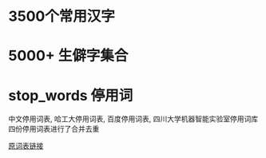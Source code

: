 # 3500个常用汉字

# 5000+ 生僻字集合

# stop_words 停用词

中文停用词表, 哈工大停用词表, 百度停用词表, 四川大学机器智能实验室停用词库四份停用词表进行了合并去重

[原词表链接][1]

[1]:https://github.com/goto456/stopwords
